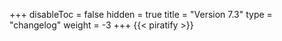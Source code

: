 +++
disableToc = false
hidden = true
title = "Version 7.3"
type = "changelog"
weight = -3
+++
{{< piratify >}}
